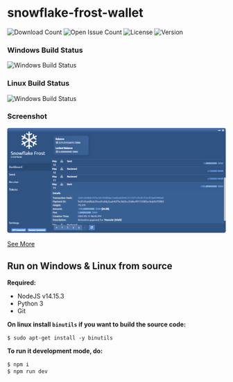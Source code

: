# snowflake-frost-wallet

![Download Count](https://img.shields.io/github/downloads/Snowflake-coin/snowflake-frost-wallet/total.svg)
![Open Issue Count](https://img.shields.io/github/issues/Snowflake-coin/snowflake-frost-wallet)
![License](https://img.shields.io/github/license/Snowflake-coin/snowflake-frost-wallet)
![Version](https://img.shields.io/github/v/release/Snowflake-coin/snowflake-frost-wallet)

### Windows Build Status

![Windows Build Status](https://github.com/Snowflake-coin/snowflake-frost-wallet/workflows/Windows%20Build/badge.svg?branch=main)

### Linux Build Status

![Windows Build Status](https://github.com/Snowflake-coin/snowflake-frost-wallet/workflows/Linux%20Build/badge.svg?branch=main)

### Screenshot

![Snowflake Frost Wallet Dashboard](https://raw.githubusercontent.com/Snowflake-coin/snowflake-frost-wallet/main/Screenshots/SnowflakeDashboard.png)

[See More](https://github.com/Snowflake-coin/snowflake-frost-wallet/blob/main/SCREENSHOTS.md)


## Run on Windows & Linux from source
**Required:**
- NodeJS v14.15.3
- Python 3
- Git

**On linux install `binutils` if you want to build the source code:**
```
$ sudo apt-get install -y binutils
```

**To run it development mode, do:**
```
$ npm i
$ npm run dev
```